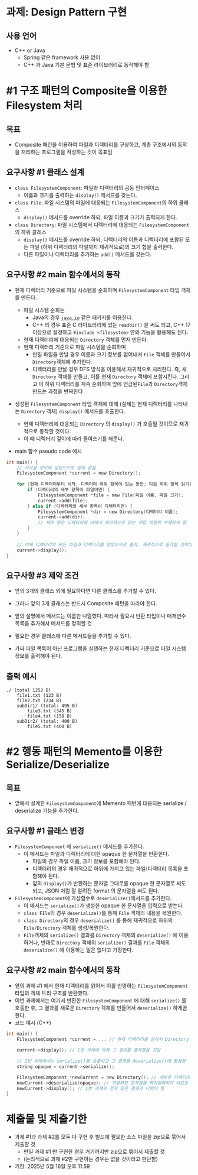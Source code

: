 # 과제: Design Pattern 구현

## 사용 언어

- C++ or Java
    - Spring 같은 framework 사용 없이
    - C++ 과 Java 기본 문법 및 표준 라이브러리로 동작해야 함

# #1 구조 패턴의 Composite을 이용한 Filesystem 처리

## 목표

- Composite 패턴을 이용하여 파일과 디렉터리를 구상하고, 계층 구조에서의 동작을 처리하는 프로그램을 작성하는 것이 목표임

## 요구사항 #1 클래스 설계

- `class FilesystemComponent`: 파일과 디렉터리의 공동 인터페이스
    - 이름과 크기를 출력하는 `display()` 메서드를 갖는다.
- `class File`: 파일 시스템의 파일에 대응되는 `FilesystemComponent`의 하위 클래스
    - `display()` 메서드를 override 하되, 파일 이름과 크기가 출력되게 한다.
- `class Directory`: 파일 시스템에서 디렉터리에 대응되는 `FilesystemComponent`의 하위 클래스
    - `display()` 메서드를 override 하되, 디렉터리의 이름과 디렉터리에 포함된 모든 파일 (하위 디렉터리의 파일까지 재귀적으로)의 크기 합을 출력한다.
    - 다른 파일이나 디렉터리를 추가하는 `add()` 메서드를 갖는다.

## 요구사항 #2 main 함수에서의 동작

- 현재 디렉터리 기준으로 파일 시스템을 순회하며 `FilesystemComponent` 타입 객체를 만든다.
    - 파일 시스템 순회는
        - Java의 경우 [`java.io`](http://java.io) 같은 패키지를 이용한다.
        - C++ 의 경우 표준 C 라이브러리에 있는 `readdir()` 을 써도 되고,
        C++ 17 이상으로 설정하고 `#include <filesystem>` 안의 기능을 활용해도 된다.
    - 현재 디렉터리에 대응되는 `Directory` 객체를 먼저 만든다.
    - 현재 디렉터리 기준으로 파일 시스템을 순회하며
        - 만일 파일을 만날 경우 이름과 크기 정보를 얻어내서 `File` 객체를 만들어서 `Directory`객체에 추가한다.
        - 디렉터리를 만날 경우 DFS 방식을 이용해서 재귀적으로 처리한다.
        즉, 새 `Directory` 객체를 만들고, 이를 현재 `Directory` 객체에 포함시킨다.
        그리고 이 하위 디렉터리를 계속 순회하며 앞에 언급된`File`과 `Directory`객체 만드는 과정을 반복한다
- 생성된 `FilesystemComponent` 타입 객체에 대해 (실제는 현재 디렉터리를 나타내는 `Directory` 객체) `display()` 메서드를 호출한다.
    - 현재 디렉터리에 대응되는 `Directory` 의 `display()` 가 호출될 것이므로 재귀적으로 동작할 것이다.
    - 이 때 디렉터리 깊이에 따라 들여쓰기를 해준다.

- main 함수 pseudo code 예시

```c
int main() {
	// 자식을 부모에 넣었으므로 문제 없음
	FilesystemComponent *current = new Directory();
	
	for (현재 디렉터리부터 시작; 디렉터리 하위 항목이 있는 동안; 다음 하위 항목 읽기) {
		if (디렉터리의 세부 항목이 파일이면) {
			FilesystemComponent *file = new File(파일 이름, 파일 크기);
			current->add(file);
		} else if (디렉터리의 세부 항목이 디렉터리면) {
			FilesystemComponent *dir = new Directory(디렉터리 이름);
			current->add(dir);
			// 새로 읽은 디렉터리에 대해서 재귀적으로 읽는 작업 적절히 수행하게 함
		}
	}
	
	// 이제 디렉터리의 모든 파일과 디렉터리를 읽었으므로 출력. 재귀적으로 동작할 것이다.
	current->display();
}
```

## 요구사항 #3 제약 조건

- 앞의 3개의 클래스 외에 필요하다면 다른 클래스를 추가할 수 있다.
- 그러나 앞의 3개 클래스는 반드시 Composite 패턴을 따라야 한다.

- 앞의 설명에서 메서드는 이름만 나열했다.
따라서 필요시 반환 타입이나 매개변수 목록을 추가해서 메서드를 정의할 것
- 필요한 경우 클래스에 다른 메서드들을 추가할 수 있다.

- 가짜 파일 목록이 아닌 프로그램을 실행하는 현재 디렉터리 기준으로 파일 시스템 정보를 출력해야 된다.

## 출력 예시

```
./ (total 1252 B)
	file1.txt (123 B)
	file2.txt (234 B)
	subDir1/ (total: 495 B)
		file3.txt (345 B)
		file4.txt (150 B)
	subDir2/ (total: 400 B)
		file5.txt (400 B)
```

# #2 행동 패턴의 Memento를 이용한 Serialize/Deserialize

## 목표

- 앞에서 설계한 `FilesystemComponent`에 Memento 패턴에 대응되는 serialize / deserialize 기능을 추가한다.

## 요구사항 #1 클래스 변경

- `FilesystemComponent` 에 `serialize()` 메서드를 추가한다.
    - 이 메서드는 파일과 디렉터리에 대한 opaque 한 문자열을 반환한다.
        - 파일의 경우 파일 이름, 크기 정보를 포함해야 된다.
        - 디렉터리의 경우 재귀적으로 하위에 가지고 있는 파일/디렉터리 목록을 포함해야 된다.
        - 앞의 `display()`가 반환하는 문자열 그대로를 opaque 한 문자열로 써도 되고, JSON 처럼 잘 알려진 format 의 문자열을 써도 된다.
- `FilesystemComponent`에 가상함수로 `deserialize()`메서드를 추가한다.
    - 이 메서드는 `serialize()`가 생성한 opaque 한 문자열을 입력으로 받는다.
    - `class FIle`의 경우 `deserialize()`를 통해 `File` 객체의 내용을 복원한다.
    - `class Directory`의 경우 `deserialize()` 를 통해 재귀적으로 하위의 `File/Directory` 객체를 생성/복원한다.
    - `File`객체의 `serialize()` 결과를 `Directory` 객체의 `deserialize()` 에 이용하거나, 반대로 `Directory` 객체의 `serialize()` 결과를 `File` 객체의 `deserialize()` 에 이용하는 일은 없다고 가정한다.

## 요구사항 #2 main 함수에서의 동작

- 앞의 과제 #1 에서 현재 디렉터리를 읽어서 이를 반영하는 `FilesystemComponent` 타입의 객체 트리 구조를 반환했다.
- 이번 과제에서는 여기서 반환한 `FilesystemComponent` 에 대해 `serialize()` 를 호출한 후, 그 결과를 새로운 `Directory` 객체를 만들어서 `deserialize()` 하게끔 한다.
- 코드 예시 (C++)

```c
int main() {
	FilesystemComponent *current = ... // 현재 디렉터리를 읽어서 Directory 객체 반환
																		 // 자식을 부모 타입에 대입하는 것이니 문제 없음
	current->display(); // 1번 과제에 의해 그 결과를 출력했을 것임
	
	// 2번 과제에서는 serialize()를 호출하고 그 결과를 deserialize()에 활용함
	string opaque = current->serialize();

	FilesystemComponent *newCurrent = new Directory(); // 새로운 디렉터리 객체 생성
	newCurrent->deserialize(opaque); // 직렬화된 문자열을 역직렬화하여 새로운 객체에 저장
	newCurrent->display(); // 1번 과제의 것과 같은 결과가 나와야 함
}
```

# 제출물 및 제출기한

- 과제 #1과 과제 #2를 모두 다 구현 후 빌드에 필요한 소스 파일을 zip으로 묶어서 제출할 것
    - 만일 과제 #1 만 구현한 경우 거기까지만 zip으로 묶어서 제출할 것
    - (논리적으로 과제 #2만 구현하는 경우는 없을 것이라고 판단함)
- 기한: 2025년 5월 16일 오후 11:59